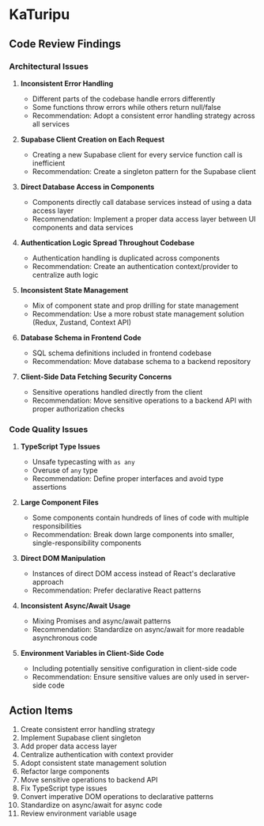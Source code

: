 # KaTuripu

## Code Review Findings

### Architectural Issues

1. **Inconsistent Error Handling**
   - Different parts of the codebase handle errors differently
   - Some functions throw errors while others return null/false
   - Recommendation: Adopt a consistent error handling strategy across all services

2. **Supabase Client Creation on Each Request**
   - Creating a new Supabase client for every service function call is inefficient
   - Recommendation: Create a singleton pattern for the Supabase client

3. **Direct Database Access in Components**
   - Components directly call database services instead of using a data access layer
   - Recommendation: Implement a proper data access layer between UI components and data services

4. **Authentication Logic Spread Throughout Codebase**
   - Authentication handling is duplicated across components
   - Recommendation: Create an authentication context/provider to centralize auth logic

5. **Inconsistent State Management**
   - Mix of component state and prop drilling for state management
   - Recommendation: Use a more robust state management solution (Redux, Zustand, Context API)

6. **Database Schema in Frontend Code**
   - SQL schema definitions included in frontend codebase
   - Recommendation: Move database schema to a backend repository

7. **Client-Side Data Fetching Security Concerns**
   - Sensitive operations handled directly from the client
   - Recommendation: Move sensitive operations to a backend API with proper authorization checks

### Code Quality Issues

1. **TypeScript Type Issues**
   - Unsafe typecasting with `as any`
   - Overuse of `any` type
   - Recommendation: Define proper interfaces and avoid type assertions

2. **Large Component Files**
   - Some components contain hundreds of lines of code with multiple responsibilities
   - Recommendation: Break down large components into smaller, single-responsibility components

3. **Direct DOM Manipulation**
   - Instances of direct DOM access instead of React's declarative approach
   - Recommendation: Prefer declarative React patterns

4. **Inconsistent Async/Await Usage**
   - Mixing Promises and async/await patterns
   - Recommendation: Standardize on async/await for more readable asynchronous code

5. **Environment Variables in Client-Side Code**
   - Including potentially sensitive configuration in client-side code
   - Recommendation: Ensure sensitive values are only used in server-side code

## Action Items

1. Create consistent error handling strategy
2. Implement Supabase client singleton
3. Add proper data access layer
4. Centralize authentication with context provider
5. Adopt consistent state management solution
6. Refactor large components
7. Move sensitive operations to backend API
8. Fix TypeScript type issues
9. Convert imperative DOM operations to declarative patterns
10. Standardize on async/await for async code
11. Review environment variable usage
